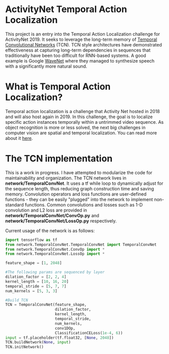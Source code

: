 # ActivityNet Temporal Action Localization
This project is an entry into the Temporal Action Localization challenge for ActivityNet 2019. It seeks to leverage the long-term memory of [Temporal Convolutional Networks](https://arxiv.org/abs/1608.08242) (TCN). TCN style architectures have demonstrated effectiveness at capturing long-term dependencies in sequences that traditionally have been too difficult for RNN-based systems. A good example is Google [WaveNet](https://arxiv.org/pdf/1609.03499.pdf) where they managed to synthesize speech with a significantly more natural sound.
# What is Temporal Action Localization?
Temporal action localization is a challenge that Activity Net hosted in 2018 and will also host again in 2019. In this challenge, the goal is to localize specific action instances temporally within a untrimmed video sequence. As object recognition is more or less solved, the next big challenges in computer vision are spatial and temporal localization. You can read more about it [here](http://activity-net.org/challenges/2018/tasks/anet_localization.html).
# The TCN implementation
This is a work in progress. I have attempted to modularize the code for maintainability and organization. The TCN network lives in **network/TemporalConvNet**. It uses a tf while loop to dynamically adjust for the sequence length, thus reducing graph construction time and saving memory. Convolution operators and loss functions are user-defined functions - they can be easily "plugged" into the network to implement non-standard functions. Common convolutions and losses such as 1-D convolution and L2 loss are provided in **network/TemporalConvNet/ConvOp.py** and **network/TemporalConvNet/LossOp.py** respectively. 

Current usage of the network is as follows:

```python
import tensorflow as tf
from network.TemporalConvNet.TemporalConvNet import TemporalConvNet
from network.TemporalConvNet.ConvOp import *
from network.TemporalConvNet.LossOp import *

feature_shape = [1, 2048]

#The following params are sequenced by layer
dilation_factor = [2, 2, 4]
kernel_length = [10, 16, 20]
temporal_stride = [5, 7, 7]
num_kernels = [5, 3, 3]

#Build TCN
TCN = TemporalConvNet(feature_shape, 
                      dilation_factor,
                      kernel_length,
                      temporal_stride, 
                      num_kernels, 
                      conv1DOp, 
                      ClassificationCELoss(1e-4, 6))
input = tf.placeholder(tf.float32, [None, 2048])
TCN.buildNetwork(None, input)
TCN.initNetwork()

